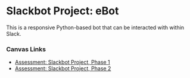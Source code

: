 # Slackbot Project: eBot

This is a responsive Python-based bot that can be interacted with within Slack.

### Canvas Links

* [Assessment: Slackbot Project, Phase 1](https://my.kenzie.academy/courses/2/assignments/1250?module_item_id=1630)
* [Assessment: Slackbot Project, Phase 2](https://my.kenzie.academy/courses/2/assignments/1251?module_item_id=1631)